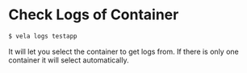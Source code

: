 # Check Logs of Container

```bash
$ vela logs testapp
```

It will let you select the container to get logs from. If there is only one container it will select automatically.
